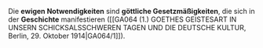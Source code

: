 
Die **ewigen Notwendigkeiten** sind **göttliche Gesetzmäßigkeiten**, die sich in der **Geschichte** manifestieren ([[GA064 (1.) GOETHES GEISTESART IN UNSERN SCHICKSALSSCHWEREN TAGEN UND DIE DEUTSCHE KULTUR, Berlin, 29. Oktober 1914|GA064/1]]).
